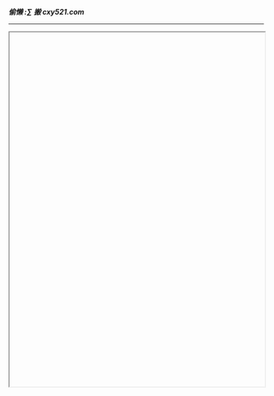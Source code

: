  ***偷懒 :∑ 搬 cxy521.com***

---


 <iframe :src='`http://www.cxy521.com/`' width="100%" height="700"></iframe>